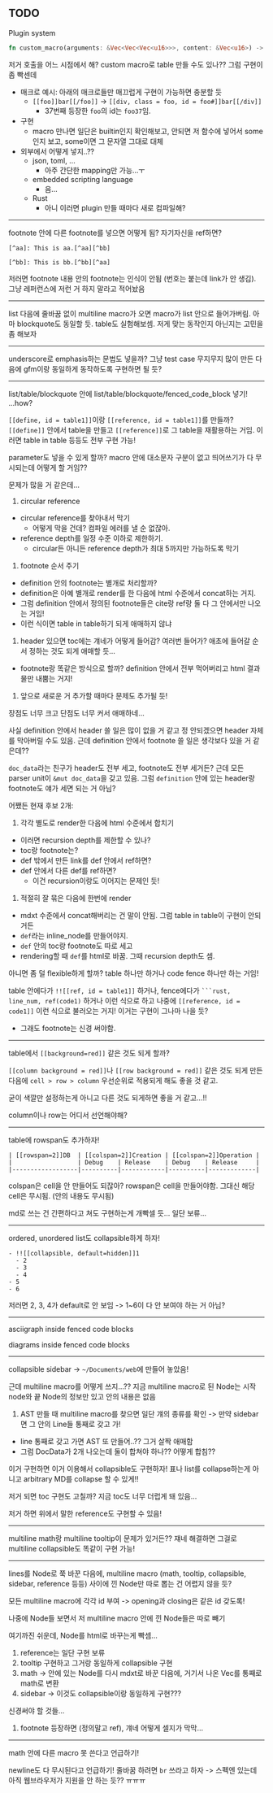 ## TODO

Plugin system

```rust
fn custom_macro(arguments: &Vec<Vec<Vec<u16>>>, content: &Vec<u16>) -> Option<Vec<u16>>;
```

저거 호출을 어느 시점에서 해? custom macro로 table 만들 수도 있나?? 그럼 구현이 좀 빡센데

- 매크로 예시: 아래의 매크로들만 매끄럽게 구현이 가능하면 충분할 듯
  - `[[foo]]bar[[/foo]]` -> `[[div, class = foo, id = foo#]]bar[[/div]]`
    - 37번째 등장한 `foo`의 id는 `foo37`임.
- 구현
  - macro 만나면 일단은 builtin인지 확인해보고, 안되면 저 함수에 넣어서 some인지 보고, some이면 그 문자열 그대로 대체
- 외부에서 어떻게 넣지..??
  - json, toml, ...
    - 아주 간단한 mapping만 가능...ㅜ
  - embedded scripting language
    - 음...
  - Rust
    - 아니 이러면 plugin 만들 때마다 새로 컴파일해?

---

footnote 안에 다른 footnote를 넣으면 어떻게 됨? 자기자신을 ref하면?

```
[^aa]: This is aa.[^aa][^bb]

[^bb]: This is bb.[^bb][^aa]
```

저러면 footnote 내용 안의 footnote는 인식이 안됨 (번호는 붙는데 link가 안 생김). 그냥 레퍼런스에 저런 거 하지 말라고 적어놨음

---

list 다음에 줄바꿈 없이 multiline macro가 오면 macro가 list 안으로 들어가버림. 아마 blockquote도 동일할 듯. table도 실험해보셈. 저게 맞는 동작인지 아닌지는 고민을 좀 해보자

---

underscore로 emphasis하는 문법도 넣을까? 그냥 test case 무지무지 많이 만든 다음에 gfm이랑 동일하게 동작하도록 구현하면 될 듯?

---

list/table/blockquote 안에 list/table/blockquote/fenced_code_block 넣기! ...how?

`[[define, id = table1]]`이랑 `[[reference, id = table1]]`를 만들까? `[[define]]` 안에서 table을 만들고 `[[reference]]`로 그 table을 재활용하는 거임. 이러면 table in table 등등도 전부 구현 가능!

parameter도 넣을 수 있게 할까? macro 안에 대소문자 구분이 없고 띄어쓰기가 다 무시되는데 어떻게 할 거임??

문제가 많을 거 같은데...

1. circular reference
  - circular reference를 찾아내서 막기
    - 어떻게 막을 건데? 컴파일 에러를 낼 순 없잖아.
  - reference depth를 일정 수준 이하로 제한하기.
    - circular든 아니든 reference depth가 최대 5까지만 가능하도록 막기
1. footnote 순서 주기
  - definition 안의 footnote는 별개로 처리할까?
  - definition은 아예 별개로 render를 한 다음에 html 수준에서 concat하는 거지.
  - 그럼 definition 안에서 정의된 footnote들은 cite랑 ref랑 둘 다 그 안에서만 나오는 거임!
  - 이런 식이면 table in table하기 되게 애매하지 않냐
1. header 있으면 toc에는 걔네가 어떻게 들어감? 여러번 들어가? 애초에 들어갈 순서 정하는 것도 되게 애매할 듯...
  - footnote랑 똑같은 방식으로 할까? definition 안에서 전부 먹어버리고 html 결과물만 내뿜는 거지!
1. 앞으로 새로운 거 추가할 때마다 문제도 추가될 듯!

장점도 너무 크고 단점도 너무 커서 애매하네...

사실 definition 안에서 header 쓸 일은 많이 없을 거 같고 정 안되겠으면 header 자체를 막아버릴 수도 있음. 근데 definition 안에서 footnote 쓸 일은 생각보다 있을 거 같은데??

`doc_data`라는 친구가 header도 전부 세고, footnote도 전부 세거든? 근데 모든 parser unit이 `&mut doc_data`을 갖고 있음. 그럼 `definition` 안에 있는 header랑 footnote도 얘가 세면 되는 거 아님?

어쨌든 현재 후보 2개:

1. 각각 별도로 render한 다음에 html 수준에서 합치기
  - 이러면 recursion depth를 제한할 수 있나?
  - toc랑 footnote는?
  - def 밖에서 만든 link를 def 안에서 ref하면?
  - def 안에서 다른 def를 ref하면?
    - 이건 recursion이랑도 이어지는 문제인 듯!
1. 적절히 잘 묶은 다음에 한번에 render
  - mdxt 수준에서 concat해버리는 건 말이 안됨. 그럼 table in table이 구현이 안되거든
  - `def`라는 inline_node를 만들어야지.
  - `def` 안의 toc랑 footnote도 따로 세고
  - rendering할 때 `def`를 html로 바꿈. 그때 recursion depth도 셈.

아니면 좀 덜 flexible하게 할까? table 하나만 하거나 code fence 하나만 하는 거임!

table 안에다가 `!![[ref, id = table1]]` 하거나, fence에다가 ```` ```rust, line_num, ref(code1) ```` 하거나 이런 식으로 하고 나중에 `[[reference, id = code1]]` 이런 식으로 불러오는 거지! 이거는 구현이 그나마 나을 듯?
- 그래도 footnote는 신경 써야함.

---

table에서 `[[background=red]]` 같은 것도 되게 할까?

`[[column background = red]]`나 `[[row background = red]]` 같은 것도 되게 만든 다음에 `cell > row > column` 우선순위로 적용되게 해도 좋을 것 같고.

굳이 색깔만 설정하는게 아니고 다른 것도 되게하면 좋을 거 같고...!!

column이나 row는 어디서 선언해야해?

---

table에 rowspan도 추가하자!

```
| [[rowspan=2]]DB  | [[colspan=2]]Creation | [[colspan=2]]Operation |
|                  | Debug    | Release    | Debug    | Release     |
|------------------|----------|------------|----------|-------------|
```

colspan은 cell을 안 만들어도 되잖아? rowspan은 cell을 만들어야함. 그대신 해당 cell은 무시됨. (안의 내용도 무시됨)

md로 쓰는 건 간편하다고 쳐도 구현하는게 개빡셀 듯... 일단 보류...

---

ordered, unordered list도 collapsible하게 하자!

```
- !![[collapsible, default=hidden]]1
  - 2
  - 3
  - 4
- 5
- 6
```

저러면 2, 3, 4가 default로 안 보임 -> 1~6이 다 안 보여야 하는 거 아님?

---

asciigraph inside fenced code blocks

diagrams inside fenced code blocks

---

collapsible sidebar -> `~/Documents/web`에 만들어 놓았음!

근데 multiline macro를 어떻게 쓰지...?? 지금 multiline macro로 된 Node는 시작 node와 끝 Node의 정보만 있고 안의 내용은 없음

1. AST 만들 때 multiline macro를 찾으면 일단 걔의 종류를 확인 -> 만약 sidebar면 그 안의 Line들 통째로 갖고 가!
  - line 통째로 갖고 가면 AST 또 만들어..?? 그거 살짝 애매함
  - 그럼 DocData가 2개 나오는데 둘이 합쳐야 하나?? 어떻게 합침??

이거 구현하면 이거 이용해서 collapsible도 구현하자! 표나 list를 collapse하는게 아니고 arbitrary MD를 collapse 할 수 있게!!

저거 되면 toc 구현도 고칠까? 지금 toc도 너무 더럽게 돼 있음...

저거 하면 위에서 말한 reference도 구현할 수 있음!

---

multiline math랑 multiline tooltip이 문제가 있거든?? 쟤네 해결하면 그걸로 multiline collapsible도 똑같이 구현 가능!

---

lines를 Node로 쭉 바꾼 다음에, multiline macro (math, tooltip, collapsible, sidebar, reference 등등) 사이에 낀 Node만 따로 뽑는 건 어렵지 않을 듯?

모든 multiline macro에 각각 id 부여 -> opening과 closing은 같은 id 갖도록!

나중에 Node들 보면서 저 multiline macro 안에 낀 Node들은 따로 빼기

여기까진 쉬운데, Node를 html로 바꾸는게 빡셈...

1. reference는 일단 구현 보류
2. tooltip 구현하고 그거랑 동일하게 collapsible 구현
3. math -> 안에 있는 Node를 다시 mdxt로 바꾼 다음에, 거기서 나온 Vec<u32>를 통째로 math로 변환
4. sidebar -> 이것도 collapsible이랑 동일하게 구현???

신경써야 할 것들...

1. footnote 등장하면 (정의말고 ref), 걔네 어떻게 셀지가 막막...

---

math 안에 다른 macro 못 쓴다고 언급하기!

newline도 다 무시된다고 언급하기! 줄바꿈 하려면 `br` 쓰라고 하자 -> 스펙엔 있는데 아직 웹브라우저가 지원을 안 하는 듯?? ㅠㅠㅠ